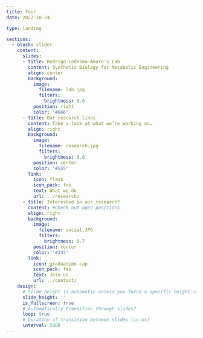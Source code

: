 ```yaml
---
title: Tour
date: 2022-10-24

type: landing

sections:
  - block: slider
    content:
      slides:
      - title: Rodrigo Ledesma-Amaro's Lab
        content: Synthetic Biology for Metabolic Engineering
        align: center
        background:
          image:
            filename: lab.jpg
            filters:
              brightness: 0.6
          position: right
          color: '#666'
      - title: Our research lines
        content: Take a look at what we’re working on…
        align: right 
        background:
          image:
            filename: research.jpg
            filters:
              brightness: 0.6
          position: center
          color: '#555'
        link:
          icon: flask
          icon_pack: fas
          text: What we do
          url: ../research/
      - title: Interested in our research?
        content: #Check out open positions
        align: right
        background:
          image:
            filename: social.JPG
            filters:
              brightness: 0.7
          position: center
          color: '#333'
        link:
          icon: graduation-cap
          icon_pack: fas
          text: Join us
          url: ../contact/
    design:
      # Slide height is automatic unless you force a specific height (e.g. '400px')
      slide_height: ''
      is_fullscreen: true
      # Automatically transition through slides?
      loop: true
      # Duration of transition between slides (in ms)
      interval: 5000
---
```

